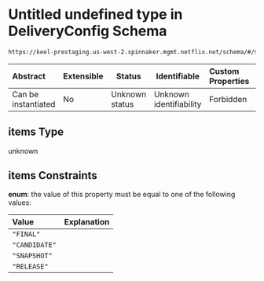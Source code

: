 # Untitled undefined type in DeliveryConfig Schema

```txt
https://keel-prestaging.us-west-2.spinnaker.mgmt.netflix.net/schema/#/$defs/ImageSpec/properties/artifactStatuses/items
```




| Abstract            | Extensible | Status         | Identifiable            | Custom Properties | Additional Properties | Access Restrictions | Defined In                                                    |
| :------------------ | ---------- | -------------- | ----------------------- | :---------------- | --------------------- | ------------------- | ------------------------------------------------------------- |
| Can be instantiated | No         | Unknown status | Unknown identifiability | Forbidden         | Allowed               | none                | [keel.schema.json\*](keel.schema.json "open original schema") |

## items Type

unknown

## items Constraints

**enum**: the value of this property must be equal to one of the following values:

| Value         | Explanation |
| :------------ | ----------- |
| `"FINAL"`     |             |
| `"CANDIDATE"` |             |
| `"SNAPSHOT"`  |             |
| `"RELEASE"`   |             |
